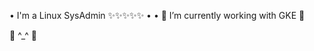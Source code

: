 • I'm a Linux SysAdmin ✨✨✨✨✨ 
  • • 👀 I’m currently working with GKE 🌱
  <!--- • 📫 You can reach me at andrei.nita@regnology.net --->
  <!--- • 👀 --->
  👋 ^_^ 👋
